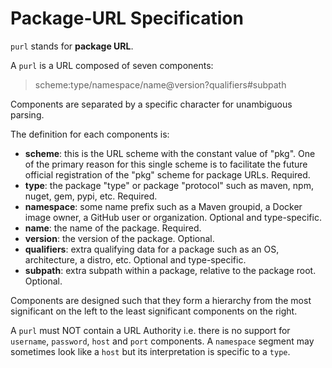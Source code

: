# Package-URL Specification

``purl`` stands for **package URL**.

A ``purl`` is a URL composed of seven components:

> scheme:type/namespace/name@version?qualifiers#subpath

Components are separated by a specific character for unambiguous parsing.

The definition for each components is:

- **scheme**: this is the URL scheme with the constant value of "pkg". One of
  the primary reason for this single scheme is to facilitate the future official
  registration of the "pkg" scheme for package URLs. Required.
- **type**: the package "type" or package "protocol" such as maven, npm, nuget,
  gem, pypi, etc. Required.
- **namespace**: some name prefix such as a Maven groupid, a Docker image owner,
  a GitHub user or organization. Optional and type-specific.
- **name**: the name of the package. Required.
- **version**: the version of the package. Optional.
- **qualifiers**: extra qualifying data for a package such as an OS,
  architecture, a distro, etc. Optional and type-specific.
- **subpath**: extra subpath within a package, relative to the package root.
  Optional.

Components are designed such that they form a hierarchy from the most significant
on the left to the least significant components on the right.

A ``purl`` must NOT contain a URL Authority i.e. there is no support for
``username``, ``password``, ``host`` and ``port`` components. A ``namespace``
segment may sometimes look like a ``host`` but its interpretation is specific
to a ``type``.
